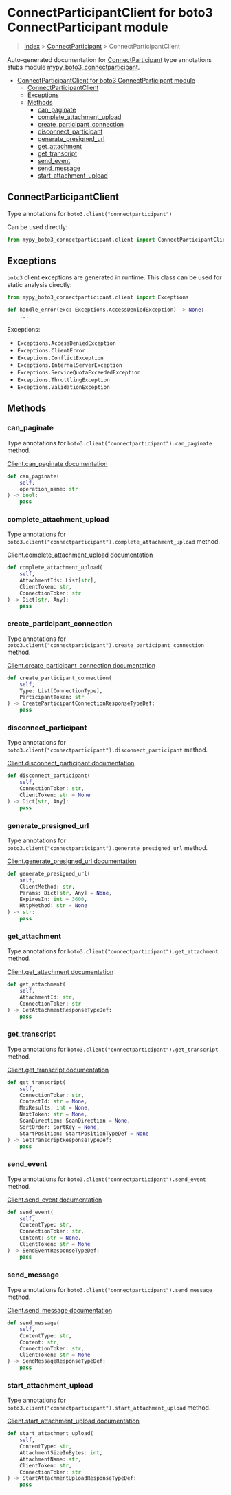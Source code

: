 # ConnectParticipantClient for boto3 ConnectParticipant module

> [Index](../index.md) > [ConnectParticipant](./index.md) > ConnectParticipantClient

Auto-generated documentation for [ConnectParticipant](https://boto3.amazonaws.com/v1/documentation/api/latest/reference/services/connectparticipant.html#ConnectParticipant)
type annotations stubs module [mypy_boto3_connectparticipant](https://pypi.org/project/mypy-boto3-connectparticipant/).

- [ConnectParticipantClient for boto3 ConnectParticipant module](#connectparticipantclient-for-boto3-connectparticipant-module)
  - [ConnectParticipantClient](#connectparticipantclient)
  - [Exceptions](#exceptions)
  - [Methods](#methods)
    - [can_paginate](#can_paginate)
    - [complete_attachment_upload](#complete_attachment_upload)
    - [create_participant_connection](#create_participant_connection)
    - [disconnect_participant](#disconnect_participant)
    - [generate_presigned_url](#generate_presigned_url)
    - [get_attachment](#get_attachment)
    - [get_transcript](#get_transcript)
    - [send_event](#send_event)
    - [send_message](#send_message)
    - [start_attachment_upload](#start_attachment_upload)

## ConnectParticipantClient

Type annotations for `boto3.client("connectparticipant")`

Can be used directly:

```python
from mypy_boto3_connectparticipant.client import ConnectParticipantClient
```

## Exceptions


`boto3` client exceptions are generated in runtime. This class can be used for static analysis directly:

```python
from mypy_boto3_connectparticipant.client import Exceptions

def handle_error(exc: Exceptions.AccessDeniedException) -> None:
    ...
```


Exceptions:

- `Exceptions.AccessDeniedException`
- `Exceptions.ClientError`
- `Exceptions.ConflictException`
- `Exceptions.InternalServerException`
- `Exceptions.ServiceQuotaExceededException`
- `Exceptions.ThrottlingException`
- `Exceptions.ValidationException`


## Methods


### can_paginate

Type annotations for `boto3.client("connectparticipant").can_paginate` method.

[Client.can_paginate documentation](https://boto3.amazonaws.com/v1/documentation/api/latest/reference/services/connectparticipant.html#ConnectParticipant.Client.can_paginate)

```python
def can_paginate(
    self,
    operation_name: str
) -> bool:
    pass
```

### complete_attachment_upload

Type annotations for `boto3.client("connectparticipant").complete_attachment_upload` method.

[Client.complete_attachment_upload documentation](https://boto3.amazonaws.com/v1/documentation/api/latest/reference/services/connectparticipant.html#ConnectParticipant.Client.complete_attachment_upload)

```python
def complete_attachment_upload(
    self,
    AttachmentIds: List[str],
    ClientToken: str,
    ConnectionToken: str
) -> Dict[str, Any]:
    pass
```

### create_participant_connection

Type annotations for `boto3.client("connectparticipant").create_participant_connection` method.

[Client.create_participant_connection documentation](https://boto3.amazonaws.com/v1/documentation/api/latest/reference/services/connectparticipant.html#ConnectParticipant.Client.create_participant_connection)

```python
def create_participant_connection(
    self,
    Type: List[ConnectionType],
    ParticipantToken: str
) -> CreateParticipantConnectionResponseTypeDef:
    pass
```

### disconnect_participant

Type annotations for `boto3.client("connectparticipant").disconnect_participant` method.

[Client.disconnect_participant documentation](https://boto3.amazonaws.com/v1/documentation/api/latest/reference/services/connectparticipant.html#ConnectParticipant.Client.disconnect_participant)

```python
def disconnect_participant(
    self,
    ConnectionToken: str,
    ClientToken: str = None
) -> Dict[str, Any]:
    pass
```

### generate_presigned_url

Type annotations for `boto3.client("connectparticipant").generate_presigned_url` method.

[Client.generate_presigned_url documentation](https://boto3.amazonaws.com/v1/documentation/api/latest/reference/services/connectparticipant.html#ConnectParticipant.Client.generate_presigned_url)

```python
def generate_presigned_url(
    self,
    ClientMethod: str,
    Params: Dict[str, Any] = None,
    ExpiresIn: int = 3600,
    HttpMethod: str = None
) -> str:
    pass
```

### get_attachment

Type annotations for `boto3.client("connectparticipant").get_attachment` method.

[Client.get_attachment documentation](https://boto3.amazonaws.com/v1/documentation/api/latest/reference/services/connectparticipant.html#ConnectParticipant.Client.get_attachment)

```python
def get_attachment(
    self,
    AttachmentId: str,
    ConnectionToken: str
) -> GetAttachmentResponseTypeDef:
    pass
```

### get_transcript

Type annotations for `boto3.client("connectparticipant").get_transcript` method.

[Client.get_transcript documentation](https://boto3.amazonaws.com/v1/documentation/api/latest/reference/services/connectparticipant.html#ConnectParticipant.Client.get_transcript)

```python
def get_transcript(
    self,
    ConnectionToken: str,
    ContactId: str = None,
    MaxResults: int = None,
    NextToken: str = None,
    ScanDirection: ScanDirection = None,
    SortOrder: SortKey = None,
    StartPosition: StartPositionTypeDef = None
) -> GetTranscriptResponseTypeDef:
    pass
```

### send_event

Type annotations for `boto3.client("connectparticipant").send_event` method.

[Client.send_event documentation](https://boto3.amazonaws.com/v1/documentation/api/latest/reference/services/connectparticipant.html#ConnectParticipant.Client.send_event)

```python
def send_event(
    self,
    ContentType: str,
    ConnectionToken: str,
    Content: str = None,
    ClientToken: str = None
) -> SendEventResponseTypeDef:
    pass
```

### send_message

Type annotations for `boto3.client("connectparticipant").send_message` method.

[Client.send_message documentation](https://boto3.amazonaws.com/v1/documentation/api/latest/reference/services/connectparticipant.html#ConnectParticipant.Client.send_message)

```python
def send_message(
    self,
    ContentType: str,
    Content: str,
    ConnectionToken: str,
    ClientToken: str = None
) -> SendMessageResponseTypeDef:
    pass
```

### start_attachment_upload

Type annotations for `boto3.client("connectparticipant").start_attachment_upload` method.

[Client.start_attachment_upload documentation](https://boto3.amazonaws.com/v1/documentation/api/latest/reference/services/connectparticipant.html#ConnectParticipant.Client.start_attachment_upload)

```python
def start_attachment_upload(
    self,
    ContentType: str,
    AttachmentSizeInBytes: int,
    AttachmentName: str,
    ClientToken: str,
    ConnectionToken: str
) -> StartAttachmentUploadResponseTypeDef:
    pass
```
